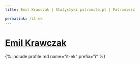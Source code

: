 ```yaml
---
title: Emil Krawczak | Statystyki patronite.pl | Patromierz

permalink: /it-ek
---
```


# [Emil Krawczak](https://patronite.pl/it-ek)

{% include profile.md name="it-ek" prefix="i" %}
